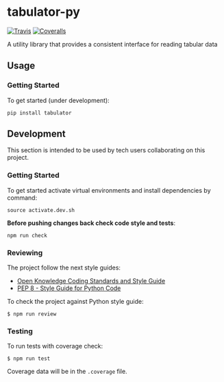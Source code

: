 # tabulator-py

[![Travis](https://img.shields.io/travis/okfn/tabulator-py.svg)](https://travis-ci.org/okfn/tabulator-py)
[![Coveralls](http://img.shields.io/coveralls/okfn/tabulator-py.svg?branch=master)](https://coveralls.io/r/okfn/tabulator-py?branch=master)

A utility library that provides a consistent interface for reading tabular data

## Usage

### Getting Started

To get started (under development):

```
pip install tabulator
```

## Development

This section is intended to be used by tech users collaborating
on this project.

### Getting Started

To get started activate virtual environments and install
dependencies by command:

```
source activate.dev.sh
```

**Before pushing changes back check code style and tests**:

```
npm run check
```

### Reviewing

The project follow the next style guides:
- [Open Knowledge Coding Standards and Style Guide](https://github.com/okfn/coding-standards)
- [PEP 8 - Style Guide for Python Code](https://www.python.org/dev/peps/pep-0008/)

To check the project against Python style guide:
```
$ npm run review
```

### Testing

To run tests with coverage check:
```
$ npm run test
```
Coverage data will be in the `.coverage` file.
